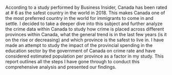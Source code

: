 According to a study performed by Business Insider, Canada has been rated at # 6 as the safest country in the world in 2018. 
This makes Canada one of the most preferred country in the world for immigrants to come in and settle. 
I decided to take a deeper dive into this subject and further analyze the crime data within Canada to study how crime is 
placed across different provinces within Canada, what the general trend is in the last few years 
(is it on the rise or decreasing) and which province is the safest to live in. 
I have made an attempt to study the impact of the provincial spending in the education sector by the government of Canada 
on crime rate and have considered estimated population per province as a factor in my study. 
This report outlines all the steps I have gone through to conduct this comprehensive analysis and presented our findings.  
 
